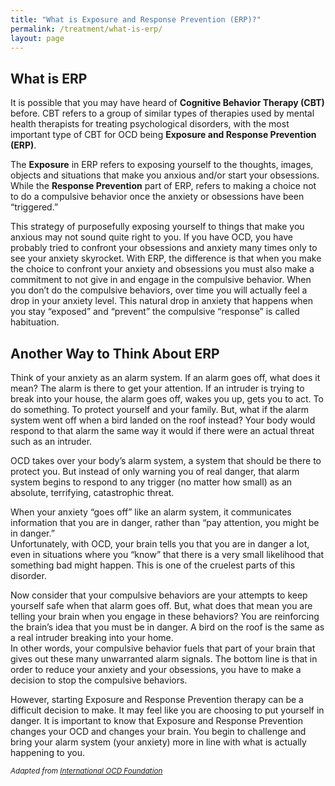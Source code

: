```yaml
---
title: "What is Exposure and Response Prevention (ERP)?"
permalink: /treatment/what-is-erp/
layout: page
---
```

## What is ERP
It is possible that you may have heard of **Cognitive Behavior Therapy (CBT)** before. CBT refers to a group of similar types of therapies used by mental health therapists for treating psychological disorders, with the most important type of CBT for OCD being **Exposure and Response Prevention (ERP)**.

The **Exposure** in ERP refers to exposing yourself to the thoughts, images, objects and situations that make you anxious and/or start your obsessions. While the **Response Prevention** part of ERP, refers to making a choice not to do a compulsive behavior once the anxiety or obsessions have been “triggered.” 

This strategy of purposefully exposing yourself to things that make you anxious may not sound quite right to you. If you have OCD, you have probably tried to confront your obsessions and anxiety many times only to see your anxiety skyrocket. With ERP, the difference is that when you make the choice to confront your anxiety and obsessions you must also make a commitment to not give in and engage in the compulsive behavior. When you don’t do the compulsive behaviors, over time you will actually feel a drop in your anxiety level. This natural drop in anxiety that happens when you stay “exposed” and “prevent” the compulsive “response” is called habituation.

## Another Way to Think About ERP
Think of your anxiety as an alarm system. If an alarm goes off, what does it mean? The alarm is there to get your attention. If an intruder is trying to break into your house, the alarm goes off, wakes you up, gets you to act. To do something. To protect yourself and your family. But, what if the alarm system went off when a bird landed on the roof instead? Your body would respond to that alarm the same way it would if there were an actual threat such as an intruder.

OCD takes over your body’s alarm system, a system that should be there to protect you. But instead of only warning you of real danger, that alarm system begins to respond to any trigger (no matter how small) as an absolute, terrifying, catastrophic threat.

When your anxiety “goes off” like an alarm system, it communicates information that you are in danger, rather than “pay attention, you might be in danger.”
<br/>Unfortunately, with OCD, your brain tells you that you are in danger a lot, even in situations where you “know” that there is a very small likelihood that something bad might happen. This is one of the cruelest parts of this disorder.

Now consider that your compulsive behaviors are your attempts to keep yourself safe when that alarm goes off. But, what does that mean you are telling your brain when you engage in these behaviors? You are reinforcing the brain’s idea that you must be in danger. A bird on the roof is the same as a real intruder breaking into your home.
<br/>In other words, your compulsive behavior fuels that part of your brain that gives out these many unwarranted alarm signals. The bottom line is that in order to reduce your anxiety and your obsessions, you have to make a decision to stop the compulsive behaviors.

However, starting Exposure and Response Prevention therapy can be a difficult decision to make. It may feel like you are choosing to put yourself in danger. It is important to know that Exposure and Response Prevention changes your OCD and changes your brain. You begin to challenge and bring your alarm system (your anxiety) more in line with what is actually happening to you.

<sup>*Adapted from <ins>[International OCD Foundation](https://iocdf.org/about-ocd/ocd-treatment/erp/)</ins>*</sup>
